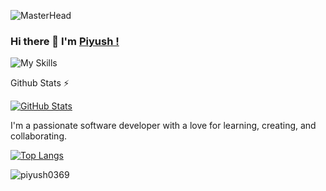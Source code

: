 ![MasterHead](https://user-images.githubusercontent.com/74038190/213910845-af37a709-8995-40d6-be59-724526e3c3d7.gif)

### Hi there 👋 I'm [Piyush !](https://twitter.com/Piyush3Dewangan)
![My Skills](https://skillicons.dev/icons?i=js,html,css,bootstrap,aws,firebase,angular,git,nodejs,mysql,flutter,react,java)
<!--
**Piyush0369/Piyush0369** is a ✨ _special_ ✨ repository because its `README.md` (this file) appears on your GitHub profile.

Here are some ideas to get you started:

- 🔭 I’m currently working on ...
- 🌱 I’m currently learning ...
- 👯 I’m looking to collaborate on ...
- 🤔 I’m looking for help with ...
- 💬 Ask me about ...
- 📫 How to reach me: ...
- 😄 Pronouns: ...
- ⚡ Fun fact: ...
-->

<summary>Github Stats ⚡</summary>
  
  [![GitHub Stats](https://gh-readme-profile.vercel.app/api?username=Piyush0369)](https://github.com/Piyush0369)

  I'm a passionate software developer with a love for learning, creating, and collaborating.
  <!--<a href="#">![Github stats](https://github-readme-stats.vercel.app/api?username=Piyush0369&show_icons=true&theme=blueberry&count_private=true&hide_border=true&line_height=30)</a>-->

  <a href="#">![Top Langs](https://github-readme-stats.vercel.app/api/top-langs/?username=Piyush0369&layout=compact&theme=light&count_private=true&hide_border=true)</a>

  <p><img align="center" src="https://github-readme-streak-stats.herokuapp.com/?user=piyush0369&" alt="piyush0369" /></p>
<!--   [![Trophies](https://github-profile-trophy.vercel.app/api?username=piyush0369&margin-w=15&row=1&column=5)](https://github.com/piyush0369/github-profile-trophy) -->
<!--
![](https://visitor-badge.glitch.me/badge?page_id=Piyush0369.Piyush0369)
-->

